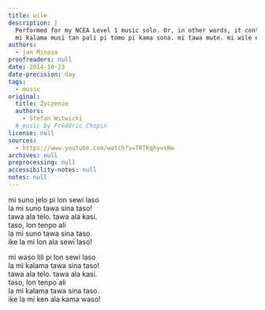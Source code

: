 ```yaml
---
title: wile
description: |
  Performed for my NCEA Level 1 music solo. Or, in other words, it contains a  lot of dramatic-ness and whatnot. I hope you like it! :)
  mi kalama musi tan pali pi tomo pi kama sona. mi tawa mute. mi wile e ni: kalama musi ni li pona tawa sina! :)
authors:
  - jan Minasa
proofreaders: null
date: 2014-10-23
date-precision: day
tags:
  - music
original:
  title: Życzenie
  authors:
    - Stefan Witwicki
  # music by Frédéric Chopin
license: null
sources:
  - https://www.youtube.com/watch?v=TRTKqhyvxNw
archives: null
preprocessing: null
accessibility-notes: null
notes: null
---
```


mi suno jelo pi lon sewi laso  
la mi suno tawa sina taso!  
tawa ala telo. tawa ala kasi.  
taso, lon tenpo ali  
la mi suno tawa sina taso.  
ike la mi lon ala sewi laso!

mi waso lili pi lon sewi laso  
la mi kalama tawa sina taso!  
tawa ala telo. tawa ala kasi.  
taso, lon tenpo ali  
la mi kalama tawa sina taso.  
ike la mi ken ala kama waso!
